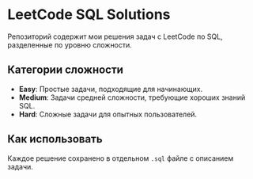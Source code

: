 # LeetCode SQL Solutions

Репозиторий содержит мои решения задач с LeetCode по SQL, разделенные по уровню сложности.

## Категории сложности
- **Easy**: Простые задачи, подходящие для начинающих.
- **Medium**: Задачи средней сложности, требующие хороших знаний SQL.
- **Hard**: Сложные задачи для опытных пользователей.

## Как использовать
Каждое решение сохранено в отдельном `.sql` файле с описанием задачи. 
